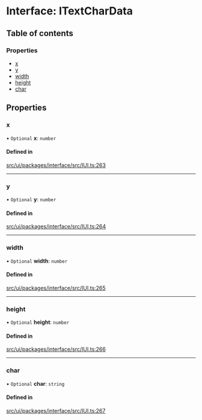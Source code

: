 # Interface: ITextCharData

## Table of contents

### Properties

- [x](ITextCharData.md#x)
- [y](ITextCharData.md#y)
- [width](ITextCharData.md#width)
- [height](ITextCharData.md#height)
- [char](ITextCharData.md#char)

## Properties

### x

• `Optional` **x**: `number`

#### Defined in

[src/ui/packages/interface/src/IUI.ts:263](https://github.com/leaferjs/leafer-ui/blob/a20ecb9bdfba27311c7c73d6d251875f5dedca2b/packages/interface/src/IUI.ts#L263)

___

### y

• `Optional` **y**: `number`

#### Defined in

[src/ui/packages/interface/src/IUI.ts:264](https://github.com/leaferjs/leafer-ui/blob/a20ecb9bdfba27311c7c73d6d251875f5dedca2b/packages/interface/src/IUI.ts#L264)

___

### width

• `Optional` **width**: `number`

#### Defined in

[src/ui/packages/interface/src/IUI.ts:265](https://github.com/leaferjs/leafer-ui/blob/a20ecb9bdfba27311c7c73d6d251875f5dedca2b/packages/interface/src/IUI.ts#L265)

___

### height

• `Optional` **height**: `number`

#### Defined in

[src/ui/packages/interface/src/IUI.ts:266](https://github.com/leaferjs/leafer-ui/blob/a20ecb9bdfba27311c7c73d6d251875f5dedca2b/packages/interface/src/IUI.ts#L266)

___

### char

• `Optional` **char**: `string`

#### Defined in

[src/ui/packages/interface/src/IUI.ts:267](https://github.com/leaferjs/leafer-ui/blob/a20ecb9bdfba27311c7c73d6d251875f5dedca2b/packages/interface/src/IUI.ts#L267)

